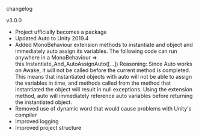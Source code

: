 changelog

v3.0.0 
- Project ufficially becomes a package
- Updated Auto to Unity 2019.4
- Added MonoBehaviour extension methods to instantiate and object and immediately auto assign its variables. The following code can run anywhere in a MonoBehaviour => this.Instantiate_And_AutoAssignAuto([...])
	Reasoning: Since Auto works on Awake, it will not be called before the current method is completed. This means that instantiated objects with auto will not be able to assign the variables in time, and methods called from the method that instantiated the object will result in null exceptions. Using the extension method, auto will immediately reference auto variables before returning the instantiated object. 
- Removed use of dynamic word that would cause problems with Unity's compiler
- Improved logging
- Improved project structure

